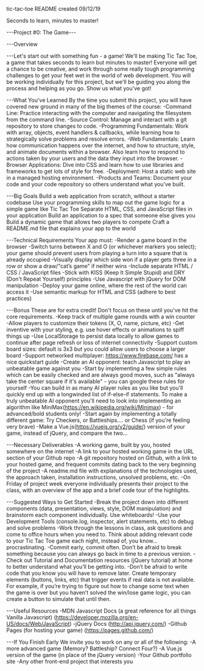 tic-tac-toe README
created 09/12/19

Seconds to learn, minutes to master!

---Project #0: The Game---

---Overview

---Let's start out with something fun - a game!
We'll be making Tic Tac Toe, a game that takes seconds to learn but minutes to master! Everyone will get a chance to be creative, and work through some really tough programming challenges to get your feet wet in the world of web development.
You will be working individually for this project, but we'll be guiding you along the process and helping as you go. Show us what you've got!

---What You've Learned
By the time you submit this project, you will have covered new ground in many of the big themes of the course:
-Command Line: Practice interacting with the computer and navigating the filesystem from the command line.
-Source Control: Manage and interact with a git repository to store changes to code.
-Programming Fundamentals: Work with array, objects, event handlers & callbacks, while learning how to strategically solve problems and resolve errors.
-Web Fundamentals: Learn how communication happens over the internet, and how to structure, style, and animate documents within a browser. Also learn how to respond to actions taken by your users and the data they input into the browser.
-Browser Applications: Dive into CSS and learn how to use libraries and frameworks to get lots of style for free.
-Deployment: Host a static web site in a managed hosting environment.
-Products and Teams: Document your code and your code repository so others understand what you've built.

---Big Goals
Build a web application from scratch, without a starter codebase
Use your programming skills to map out the game logic for a simple game like Tic Tac Toe
Separate HTML, CSS, and JavaScript files in your application
Build an application to a spec that someone else gives you
Build a dynamic game that allows two players to compete
Craft a README.md file that explains your app to the world

---Technical Requirements
Your app must:
-Render a game board in the browser
-Switch turns between X and O (or whichever markers you select); your game should prevent users from playing a turn into a square that is already occupied
-Visually display which side won if a player gets three in a row or show a draw/"cat’s game" if neither wins
-Include separate HTML / CSS / JavaScript files
-Stick with KISS (Keep It Simple Stupid) and DRY (Don't Repeat Yourself) principles
-Use Javascript with jQuery for DOM manipulation
-Deploy your game online, where the rest of the world can access it
-Use semantic markup for HTML and CSS (adhere to best practices)

---Bonus
These are for extra credit! Don't focus on these until you've hit the core requirements.
-Keep track of multiple game rounds with a win counter
-Allow players to customize their tokens (X, O, name, picture, etc)
-Get inventive with your styling, e.g. use hover effects or animations to spiff things up
-Use LocalStorage to persist data locally to allow games to continue after page refresh or loss of internet connectivity
-Support custom board sizes: default is 3x3 but you could allow users to choose a larger board
-Support networked multiplayer: https://www.firebase.com/ has a nice quickstart guide
-Create an AI opponent: teach Javascript to play an unbeatable game against you
-Start by implementing a few simple rules which can be easily checked and are always good moves, such as "always take the center square if it's available" - you can google these rules for yourself
-You can build in as many AI player rules as you like but you'll quickly end up with a longwinded list of if-else-if statements. To make a truly unbeatable AI opponent you'll need to look into implementing an algorithm like MiniMax(https://en.wikipedia.org/wiki/Minimax) - for advanced/bold students only!
-Start again by implementing a totally different game: Try Checkers, or Battleships.... or Chess (if you're feeling very brave)
-Make a Vue.js(https://vuejs.org/v2/guide/) version of your game, instead of jQuery, and compare the two...

---Necessary Deliverables
-A working game, built by you, hosted somewhere on the internet
-A link to your hosted working game in the URL section of your Github repo
-A git repository hosted on Github, with a link to your hosted game, and frequent commits dating back to the very beginning of the project
-A readme.md file with explanations of the technologies used, the approach taken, installation instructions, unsolved problems, etc.
-On Friday of project week everyone individually presents their project to the class, with an overview of the app and a brief code tour of the highlights.

---Suggested Ways to Get Started
-Break the project down into different components (data, presentation, views, style, DOM manipulation) and brainstorm each component individually. Use whiteboards!
-Use your Development Tools (console.log, inspector, alert statements, etc) to debug and solve problems
-Work through the lessons in class, ask questions and come to office hours when you need to. Think about adding relevant code to your Tic Tac Toe game each night, instead of, you know... procrastinating.
-Commit early, commit often. Don’t be afraid to break something because you can always go back in time to a previous version.
-Check out Tutorial and Documentation resources (jQuery tutorial) at home to better understand what you’ll be getting into.
-Don’t be afraid to write code that you know you will have to remove later. Create temporary elements (buttons, links, etc) that trigger events if real data is not available. For example, if you’re trying to figure out how to change some text when the game is over but you haven’t solved the win/lose game logic, you can create a button to simulate that until then.

---Useful Resources
-MDN Javascript Docs (a great reference for all things Vanilla Javascript) (https://developer.mozilla.org/en-US/docs/Web/JavaScript)
-jQuery Docs (http://api.jquery.com/)
-Github Pages (for hosting your game) (https://pages.github.com/)

---If You Finish Early
We invite you to work on any or all of the following:
-A more advanced game (Memory? Battleship? Connect Four?)
-A Vue.js version of the game (in place of the jQuery version)
-Your Github portfolio site
-Any other front-end project that interests you
